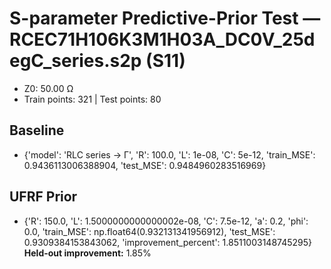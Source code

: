 # S-parameter Predictive-Prior Test — RCEC71H106K3M1H03A_DC0V_25degC_series.s2p (S11)
- Z0: 50.00 Ω
- Train points: 321  |  Test points: 80

## Baseline
- {'model': 'RLC series -> Γ', 'R': 100.0, 'L': 1e-08, 'C': 5e-12, 'train_MSE': 0.9436113006388904, 'test_MSE': 0.9484960283516969}

## UFRF Prior
- {'R': 150.0, 'L': 1.5000000000000002e-08, 'C': 7.5e-12, 'a': 0.2, 'phi': 0.0, 'train_MSE': np.float64(0.932131341956912), 'test_MSE': 0.9309384153843062, 'improvement_percent': 1.8511003148745295}
**Held-out improvement:** 1.85%